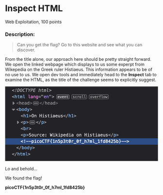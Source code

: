 # Inspect HTML
Web Exploitation, 100 points
### Description:
> Can you get the flag? Go to this website and see what you can discover.

From the title alone, our approach here should be pretty straight forward. We open the linked webpage which displays to us some experpt from Wikepedia on the Greek ruler Histiaeus. This information appears to be of no use to us. We open dev tools and immediately head to the **Inspect** tab to examine the HTML, as the title of the challenge seems to explicitly suggest.

![inspect](https://github.com/RBiebrich/PicoCTF/blob/main/assets/inspect.png)

Lo and behold...

We found the flag!

**picoCTF{1n5p3t0r_0f_h7ml_1fd8425b}**
